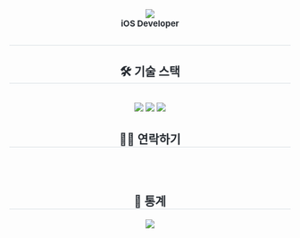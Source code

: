 <div align="center">
    <img src="https://capsule-render.vercel.app/api?type=soft&color=0:aed4ff,100:466991&height=240&text=Woobi&animation=&fontColor=ffffff&fontSize=50" />
    <br>
    <div style="font-weight: 700; font-size: 15px; text-align: center; color: #282d33;">iOS Developer</div>
</div>
<div align="center"> 
    <h2 style="border-bottom: 1px solid #d8dee4; color: #282d33;"></h2>  
    <div style="font-weight: 700; font-size: 15px; text-align: center; color: #282d33;"></div> 
</div>
<div align="center">
    <h2 style="border-bottom: 1px solid #d8dee4; color: #282d33;">🛠️ 기술 스택</h2> <br> 
    <div style="margin: 0 auto; text-align: center;" align="center"> 
        <img src="https://img.shields.io/badge/Swift-F05138?style=flat-square&logo=Swift&logoColor=white">
        <img src="https://img.shields.io/badge/Github-181717?style=flat-square&logo=Github&logoColor=white">
        <img src="https://img.shields.io/badge/IOS-000000?style=flat-square&logo=IOS&logoColor=white">
    </div>
</div>
<div align="center">
    <h2 style="border-bottom: 1px solid #d8dee4; color: #282d33;">🧑‍💻 연락하기</h2> <br> 
    <div align="center">  </div>  <br> 
    <div align="center">  </div> 
</div>
<div align="center"> 
    <h2 style="border-bottom: 1px solid #d8dee4; color: #282d33;">🏅 통계 </h2> <div align="center"> <img src="https://github-readme-stats.vercel.app/api?username=Woobios97&bg_color=180,779ecb,00000000&title_color=ffffff&text_color=ffffff"
         />  </div> 
</div>
